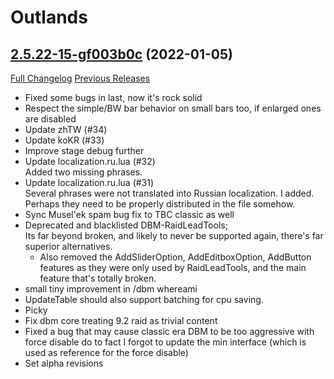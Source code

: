 # <DBM> Outlands

## [2.5.22-15-gf003b0c](https://github.com/DeadlyBossMods/DBM-TBC-Classic/tree/f003b0c5804b83149ee96b92cbd45ad2fb4d5c27) (2022-01-05)
[Full Changelog](https://github.com/DeadlyBossMods/DBM-TBC-Classic/compare/2.5.22...f003b0c5804b83149ee96b92cbd45ad2fb4d5c27) [Previous Releases](https://github.com/DeadlyBossMods/DBM-TBC-Classic/releases)

- Fixed some bugs in last, now it's rock solid  
- Respect the simple/BW bar behavior on small bars too, if enlarged ones are disabled  
- Update zhTW (#34)  
- Update koKR (#33)  
- Improve stage debug further  
- Update localization.ru.lua (#32)  
    Added two missing phrases.  
- Update localization.ru.lua (#31)  
    Several phrases were not translated into Russian localization. I added. Perhaps they need to be properly distributed in the file somehow.  
- Sync Musel'ek spam bug fix to TBC classic as well  
- Deprecated and blacklisted DBM-RaidLeadTools;  
    Its far beyond broken, and likely to never be supported again, there's far superior alternatives.  
    - Also removed the AddSliderOption, AddEditboxOption, AddButton features as they were only used by RaidLeadTools, and the main feature that's totally broken.  
- small tiny improvement in /dbm whereami  
- UpdateTable should also support batching for cpu saving.  
- Picky  
- Fix dbm core treating 9.2 raid as trivial content  
- Fixed a bug that may cause classic era DBM to be too aggressive with force disable do to fact I forgot to update the min interface (which is used as reference for the force disable)  
- Set alpha revisions  
